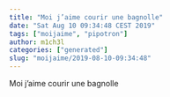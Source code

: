 ```yaml
---
title: "Moi j’aime courir une bagnolle"
date: "Sat Aug 10 09:34:48 CEST 2019"
tags: ["moijaime", "pipotron"]
author: m1ch3l
categories: ["generated"]
slug: "moijaime/2019-08-10-09:34:48"
---
```


Moi j’aime courir une bagnolle
